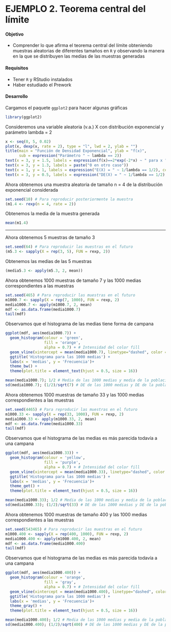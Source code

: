 # EJEMPLO 2. Teorema central del límite

#### Objetivo

- Comprender lo que afirma el teorema central del límite obteniendo muestras aleatorias de diferentes tamaños en `R` y observando la manera en la que se distribuyen las medias de las muestras generadas

#### Requisitos

- Tener `R` y RStudio instalados
- Haber estudiado el Prework

#### Desarrollo

Cargamos el paquete `ggplot2` para hacer algunas gráficas

```R
library(ggplot2)
```

Consideremos una variable aleatoria (v.a.) X con distribución exponencial y parámetro lambda = 2

```R
x <- seq(0, 5, 0.02)
plot(x, dexp(x, rate = 2), type = "l", lwd = 2, ylab = "")
title(main = "Función de Densidad Exponencial", ylab = "f(x)",
      sub = expression("Parámetro " ~ lambda == 2))
text(x = 3, y = 1.5, labels = expression(f(x)==2*exp(-2*x) ~ " para x "  >= 0))
text(x = 3, y = 1.3, labels = paste("0 en otro caso"))
text(x = 1, y = 1, labels = expression("E(X) = " ~ 1/lambda == 1/2), col = 2)
text(x = 3, y = 0.5, labels = expression("DE(X) = " ~ 1/lambda == 1/2), col = 4)
```

Ahora obtenemos una muestra aleatoria de tamaño n = 4 de la distribución exponencial considerada 

```R
set.seed(10) # Para reproducir posteriormente la muestra
(m1.4 <- rexp(n = 4, rate = 2))
```

Obtenemos la media de la muestra generada

```R
mean(m1.4)
```

---

Ahora obtenemos 5 muestras de tamaño 3 

```R
set.seed(64) # Para reproducir las muestras en el futuro
(m5.3 <- sapply(X = rep(3, 5), FUN = rexp, 2))
```

Obtenemos las medias de las 5 muestras

```R
(media5.3 <- apply(m5.3, 2, mean))
```

Ahora obtenemos 1000 muestras de tamaño 7 y las 1000 medias correspondientes a las muestras

```R
set.seed(465) # Para reproducir las muestras en el futuro
m1000.7 <- sapply(X = rep(7, 1000), FUN = rexp, 2)
media1000.7 <- apply(m1000.7, 2, mean)
mdf <- as.data.frame(media1000.7)
tail(mdf)
```

Observamos que el histograma de las medias tiene forma de campana

```R
ggplot(mdf, aes(media1000.7)) + 
  geom_histogram(colour = 'green', 
                 fill = 'orange',
                 alpha = 0.7) + # Intensidad del color fill
  geom_vline(xintercept = mean(media1000.7), linetype="dashed", color = "black") + 
  ggtitle('Histograma para las 1000 medias') + 
  labs(x = 'medias', y = 'Frecuencia')+
  theme_bw() +
  theme(plot.title = element_text(hjust = 0.5, size = 16)) 
```

```R
mean(media1000.7); 1/2 # Media de las 1000 medias y media de la población de la cual vienen las 1000 muestras
sd(media1000.7); (1/2)/sqrt(7) # DE de las 1000 medias y DE de la población de la cual vienen las 1000 muestras dividida por la raíz del tamaño de la muestra
```

Ahora obtenemos 1000 muestras de tamaño 33 y las 1000 medias correspondientes a las muestras

```R
set.seed(4465) # Para reproducir las muestras en el futuro
m1000.33 <- sapply(X = rep(33, 1000), FUN = rexp, 2)
media1000.33 <- apply(m1000.33, 2, mean)
mdf <- as.data.frame(media1000.33)
tail(mdf)
```

Observamos que el histograma de las medias es más parecida todavía a una campana

```R
ggplot(mdf, aes(media1000.33)) + 
  geom_histogram(colour = 'yellow', 
                 fill = 'purple',
                 alpha = 0.7) + # Intensidad del color fill
  geom_vline(xintercept = mean(media1000.33), linetype="dashed", color = "black") + 
  ggtitle('Histograma para las 1000 medias') + 
  labs(x = 'medias', y = 'Frecuencia')+
  theme_get() +
  theme(plot.title = element_text(hjust = 0.5, size = 16)) 
```

```R
mean(media1000.33); 1/2 # Media de las 1000 medias y media de la población de la cual vienen las 1000 muestras
sd(media1000.33); (1/2)/sqrt(33) # DE de las 1000 medias y DE de la población de la cual vienen las 1000 muestras dividida por la raíz del tamaño de la muestra
```

Ahora obtenemos 1000 muestras de tamaño 400 y las 1000 medias correspondientes a las muestras

```R
set.seed(543465) # Para reproducir las muestras en el futuro
m1000.400 <- sapply(X = rep(400, 1000), FUN = rexp, 2)
media1000.400 <- apply(m1000.400, 2, mean)
mdf <- as.data.frame(media1000.400)
tail(mdf)
```

Observamos que el histograma de las medias es más parecida todavía a una campana

```R
ggplot(mdf, aes(media1000.400)) + 
  geom_histogram(colour = 'orange', 
                 fill = 'gray',
                 alpha = 0.7) + # Intensidad del color fill
  geom_vline(xintercept = mean(media1000.400), linetype="dashed", color = "black") + 
  ggtitle('Histograma para las 1000 medias') + 
  labs(x = 'medias', y = 'Frecuencia')+
  theme_gray() +
  theme(plot.title = element_text(hjust = 0.5, size = 16)) 
```

```R
mean(media1000.400); 1/2 # Media de las 1000 medias y media de la población de la cual vienen las 1000 muestras
sd(media1000.400); (1/2)/sqrt(400) # DE de las 1000 medias y DE de la población de la cual vienen las 1000 muestras dividida por la raíz del tamaño de la muestra
```
